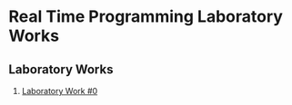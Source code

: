# Real Time Programming Laboratory Works

## Laboratory Works

1. [Laboratory Work #0](https://github.com/eugencic/utm-ptr/tree/main/lab0)